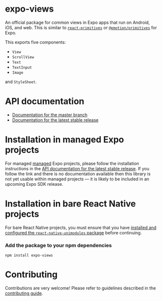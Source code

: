 # expo-views

An official package for common views in Expo apps that run on Android, iOS, and web. This is similar to [`react-primitives`](https://github.com/lelandrichardson/react-primitives) or [`@emotion/primitives`](https://emotion.sh/docs/@emotion/primitives) for Expo.

This exports five components:

- `View`
- `ScrollView`
- `Text`
- `TextInput`
- `Image`

and `StyleSheet`.

# API documentation

- [Documentation for the master branch](https://github.com/expo/expo/blob/master/docs/pages/versions/unversioned/sdk/views.md)
- [Documentation for the latest stable release](https://docs.expo.io/versions/latest/sdk/views/)

# Installation in managed Expo projects

For managed [managed](https://docs.expo.io/versions/latest/introduction/managed-vs-bare/) Expo projects, please follow the installation instructions in the [API documentation for the latest stable release](#api-documentation). If you follow the link and there is no documentation available then this library is not yet usable within managed projects &mdash; it is likely to be included in an upcoming Expo SDK release.

# Installation in bare React Native projects

For bare React Native projects, you must ensure that you have [installed and configured the `react-native-unimodules` package](https://github.com/unimodules/react-native-unimodules) before continuing.

### Add the package to your npm dependencies

```
npm install expo-views
```

# Contributing

Contributions are very welcome! Please refer to guidelines described in the [contributing guide]( https://github.com/expo/expo#contributing).
